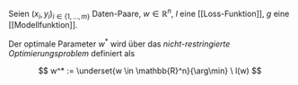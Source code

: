 Seien $(x_i, y_i)_{i \in \{ 1, \dots, m \}}$ Daten-Paare, $w \in \mathbb{R}^n$, $l$ eine [[Loss-Funktion]], $g$ eine [[Modellfunktion]].

Der optimale Parameter $w^*$ wird über das *nicht-restringierte Optimierungsproblem* definiert als

$$
	w^* := \underset{w \in \mathbb{R}^n}{\arg\min} \ l(w)
$$